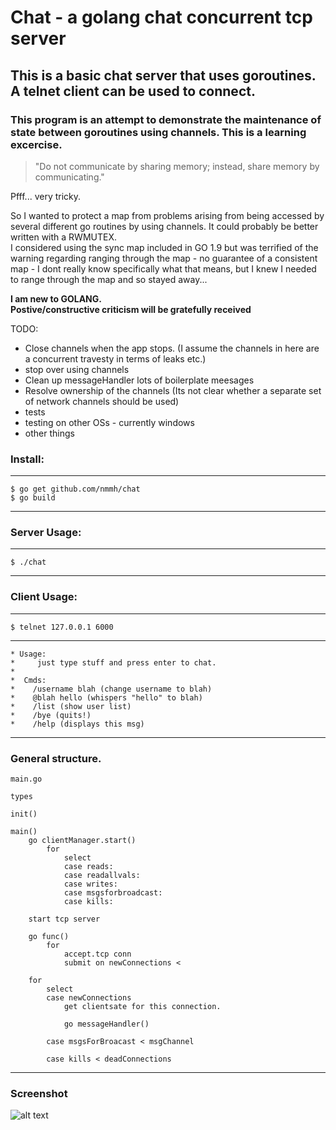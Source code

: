 
# Chat - a golang chat concurrent tcp server
## This is a basic chat server that uses goroutines. A telnet client can be used to connect.
### This program is an __attempt__ to demonstrate the maintenance of state between goroutines using channels. This is a learning excercise.

>"Do not communicate by sharing memory; instead, share memory by communicating."

Pfff... very tricky.

So I wanted to protect a map from problems arising from being accessed by several different go routines by using channels. 
It could probably be better written with a RWMUTEX.   
I considered using the sync map included in GO 1.9 but was terrified of the warning regarding ranging through the map - no guarantee of a consistent map - I dont really know specifically what that means, but I knew I needed to range through the map and so stayed away...

**I am new to GOLANG.**  
**Postive/constructive criticism will be gratefully received**

TODO:  
* Close channels when the app stops. (I assume the channels in here are a concurrent travesty in terms of leaks etc.)
* stop over using channels 
* Clean up messageHandler lots of boilerplate meesages
* Resolve ownership of the channels (Its not clear whether a separate set of network channels should be used)
* tests
* testing on other OSs - currently windows
* other things

### Install:  
____________
```
$ go get github.com/nmmh/chat
$ go build
```
____________
### Server Usage:  
____________
```
$ ./chat
```
____________

### Client Usage:  
____________
```
$ telnet 127.0.0.1 6000
```
____________
```
* Usage:
*     just type stuff and press enter to chat.
*
*  Cmds:
*    /username blah (change username to blah)
*    @blah hello (whispers "hello" to blah)
*    /list (show user list)
*    /bye (quits!)
*    /help (displays this msg)
```
____________

### General structure.  
```
main.go

types

init()

main()
	go clientManager.start()		
		for
			select
			case reads:
			case readallvals:
			case writes:
			case msgsforbroadcast:
			case kills:
		
	start tcp server
	
	go func()
		for 
			accept.tcp conn			
			submit on newConnections <		
		
	for 
		select
		case newConnections
			get clientsate for this connection.
			
			go messageHandler()
			
		case msgsForBroacast < msgChannel 
		
		case kills < deadConnections
```
___________			
### Screenshot
![alt text](https://github.com/nmmh/chat2/blob/master/chat_screenshot.JPG?raw=true "screenshot of server and 3 client sessions")